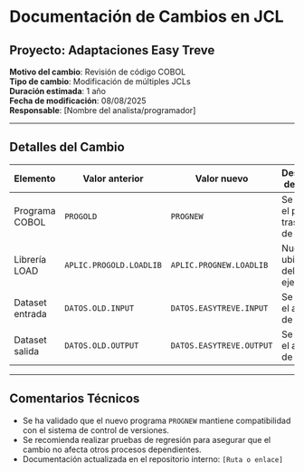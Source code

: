 # Documentación de Cambios en JCL

## Proyecto: Adaptaciones Easy Treve  
**Motivo del cambio**: Revisión de código COBOL  
**Tipo de cambio**: Modificación de múltiples JCLs  
**Duración estimada**: 1 año  
**Fecha de modificación**: 08/08/2025  
**Responsable**: [Nombre del analista/programador]

---

## Detalles del Cambio

| Elemento        | Valor anterior         | Valor nuevo              | Descripción del cambio                          |
|-----------------|------------------------|---------------------------|--------------------------------------------------|
| Programa COBOL  | `PROGOLD`              | `PROGNEW`                 | Se actualiza el programa tras revisión de código |
| Librería LOAD   | `APLIC.PROGOLD.LOADLIB`| `APLIC.PROGNEW.LOADLIB`  | Nueva ubicación del ejecutable                  |
| Dataset entrada | `DATOS.OLD.INPUT`      | `DATOS.EASYTREVE.INPUT`  | Se modifica el archivo de entrada               |
| Dataset salida  | `DATOS.OLD.OUTPUT`     | `DATOS.EASYTREVE.OUTPUT` | Se modifica el archivo de salida                |

---

## Comentarios Técnicos

- Se ha validado que el nuevo programa `PROGNEW` mantiene compatibilidad con el sistema de control de versiones.
- Se recomienda realizar pruebas de regresión para asegurar que el cambio no afecta otros procesos dependientes.
- Documentación actualizada en el repositorio interno: `[Ruta o enlace]`
